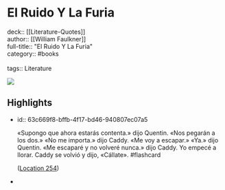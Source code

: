 # El Ruido Y La Furia

deck:: [[Literature-Quotes]]\
author:: [[William Faulkner]]\
full-title:: "El Ruido Y La Furia"\
category:: #books\
\
tags:: Literature  

![](https://m.media-amazon.com/images/I/81XxXjqPkML._SY160.jpg)
## Highlights
- id:: 63c669f8-bffb-4f17-bd46-940807ec07a5
  
  «Supongo que ahora estarás contenta.» dijo Quentin. «Nos pegarán a los dos.» «No me importa.» dijo Caddy. «Me voy a escapar.» «Ya.» dijo Quentin. «Me escaparé y no volveré nunca.» dijo Caddy. Yo empecé a llorar. Caddy se volvió y dijo, «Cállate». #flashcard 
  
  
    ([Location 254](https://readwise.io/to_kindle?action=open&asin=B0089EI0F6&location=254))
-